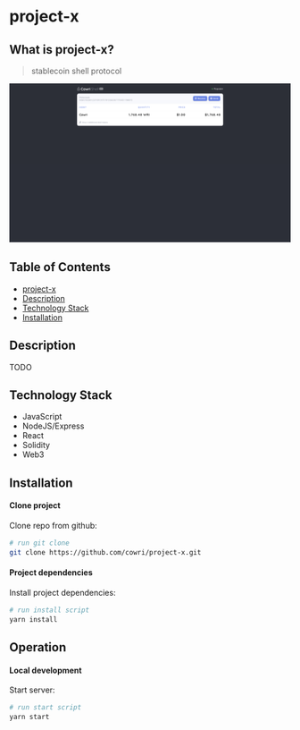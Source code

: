 # project-x
## What is project-x?
 > stablecoin shell protocol
 
 ![project-x Demo](./project-x.png "project-x Demo png")
 
## Table of Contents

* [project-x](#project-x)
* [Description](#description)
* [Technology Stack](#technology-stack)
* [Installation](#installation)

## Description 

TODO

## Technology Stack

 * JavaScript
 * NodeJS/Express
 * React
 * Solidity
 * Web3

## Installation

#### Clone project
Clone repo from github:
```sh
# run git clone
git clone https://github.com/cowri/project-x.git
```

#### Project dependencies

Install project dependencies:
```sh
# run install script
yarn install
```

## Operation

#### Local development

Start server:
```sh
# run start script
yarn start
```
